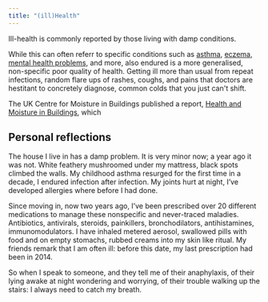 ```yaml
---
title: "(ill)Health"
---
```


Ill-health is commonly reported by those living with damp conditions. 

While this can often referr to specific conditions such as [asthma](cause-effect-affect/Asthma), [eczema](cause-effect-affect/eczema), [mental health problems](cause-effect-affect/mental-health), and more, also endured is a more generalised, non-specific poor quality of health. 
Getting ill more than usual from repeat infections, random flare ups of rashes, coughs, and pains that doctors are hestitant to concretely diagnose, common colds that you just can't shift. 

The UK Centre for Moisture in Buildings published a report, [Health and Moisture in Buildings](cause-effect-affect/health-and-moisture), which 

## Personal reflections

The house I live in has a damp problem. It is very minor now; a year ago it was not. White feathery mushroomed under my mattress, black spots climbed the walls. My childhood asthma resurged for the first time in a decade, I endured infection after infection. My joints hurt at night, I’ve developed allergies where before I had done.

Since moving in, now two years ago, I’ve been prescribed over 20 different medications to manage these nonspecific and never-traced maladies. Antibiotics, antivirals, steroids, painkillers, bronchodilators, antihistamines, immunomodulators. I have inhaled metered aerosol, swallowed pills with food and on empty stomachs, rubbed creams into my skin like ritual. My friends remark that I am often ill: before this date, my last  prescription had been in 2014. 

So when I speak to someone, and they tell me of their anaphylaxis, of their lying awake at night wondering and worrying, of their trouble walking up the stairs: I always need to catch my breath.  
